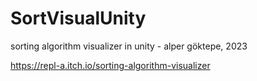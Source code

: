 # SortVisualUnity
sorting algorithm visualizer in unity - alper göktepe, 2023

https://repl-a.itch.io/sorting-algorithm-visualizer

